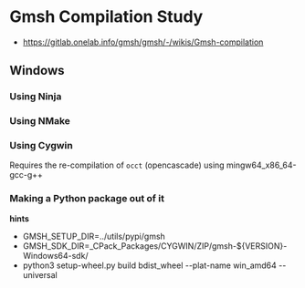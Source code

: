 # Gmsh Compilation Study

* https://gitlab.onelab.info/gmsh/gmsh/-/wikis/Gmsh-compilation


## Windows

### Using Ninja

### Using NMake

### Using Cygwin
Requires the re-compilation of `occt` (opencascade) using mingw64_x86_64-gcc-g++

### Making a Python package out of it

**hints**
- GMSH_SETUP_DIR=../utils/pypi/gmsh 
- GMSH_SDK_DIR=_CPack_Packages/CYGWIN/ZIP/gmsh-${VERSION}-Windows64-sdk/ 
- python3 setup-wheel.py build bdist_wheel --plat-name win_amd64 --universal
